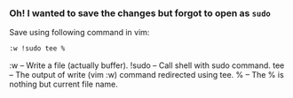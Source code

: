 ### Oh! I wanted to save the changes but forgot to open as ```sudo```
Save using following command in vim:
```bash
:w !sudo tee %
```

:w – Write a file (actually buffer).
!sudo – Call shell with sudo command.
tee – The output of write (vim :w) command redirected using tee.
% – The % is nothing but current file name.
